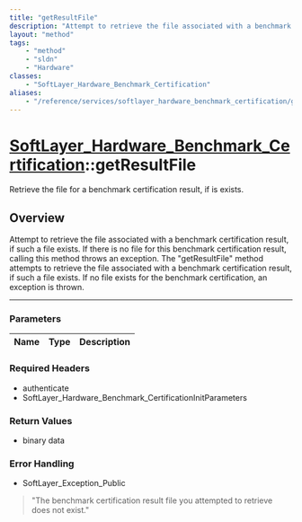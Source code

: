 ```yaml
---
title: "getResultFile"
description: "Attempt to retrieve the file associated with a benchmark certification result, if such a file exists.  If there is no fi... "
layout: "method"
tags:
    - "method"
    - "sldn"
    - "Hardware"
classes:
    - "SoftLayer_Hardware_Benchmark_Certification"
aliases:
    - "/reference/services/softlayer_hardware_benchmark_certification/getResultFile"
---
```

# [SoftLayer_Hardware_Benchmark_Certification](/reference/services/SoftLayer_Hardware_Benchmark_Certification)::getResultFile


Retrieve the file for a benchmark certification result, if is exists.


## Overview 
Attempt to retrieve the file associated with a benchmark certification result, if such a file exists.  If there is no file for this benchmark certification result, calling this method throws an exception. The "getResultFile" method attempts to retrieve the file associated with a benchmark certification result, if such a file exists. If no file exists for the benchmark certification, an exception is thrown. 

-----

### Parameters 
|Name | Type | Description |
| --- | --- | --- |


### Required Headers
* authenticate
* SoftLayer_Hardware_Benchmark_CertificationInitParameters


### Return Values
* binary data



### Error Handling

* SoftLayer_Exception_Public 

> "The benchmark certification result file you attempted to retrieve does not exist." 



